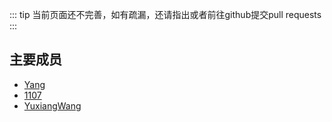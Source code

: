 ::: tip
当前页面还不完善，如有疏漏，还请指出或者前往github提交pull requests
:::

## 主要成员
- [Yang](./yang.md)
- [1107](./1107_1108.md)
- [YuxiangWang](./YuxiangWang.md)
